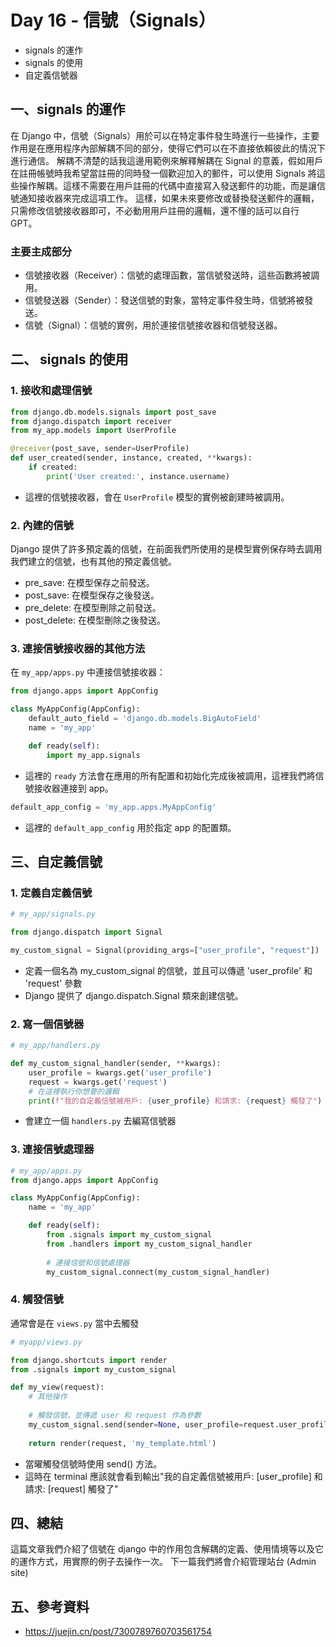 # Day 16 - 信號（Signals）
- signals 的運作
- signals 的使用
- 自定義信號器

## 一、signals 的運作

在 Django 中，信號（Signals）用於可以在特定事件發生時進行一些操作，主要作用是在應用程序內部解耦不同的部分，使得它們可以在不直接依賴彼此的情況下進行通信。
解耦不清楚的話我這邊用範例來解釋解耦在 Signal 的意義，假如用戶在註冊帳號時我希望當註冊的同時發一個歡迎加入的郵件，可以使用 Signals 將這些操作解耦。這樣不需要在用戶註冊的代碼中直接寫入發送郵件的功能，而是讓信號通知接收器來完成這項工作。
這樣，如果未來要修改或替換發送郵件的邏輯，只需修改信號接收器即可，不必動用用戶註冊的邏輯，還不懂的話可以自行 GPT。

### 主要主成部分

- 信號接收器（Receiver）：信號的處理函數，當信號發送時，這些函數將被調用。
- 信號發送器（Sender）：發送信號的對象，當特定事件發生時，信號將被發送。
- 信號（Signal）：信號的實例，用於連接信號接收器和信號發送器。

## 二、 signals 的使用

### 1. 接收和處理信號

```python
from django.db.models.signals import post_save
from django.dispatch import receiver
from my_app.models import UserProfile

@receiver(post_save, sender=UserProfile)
def user_created(sender, instance, created, **kwargs):
    if created:
        print('User created:', instance.username)

```
- 這裡的信號接收器，會在 `UserProfile` 模型的實例被創建時被調用。

### 2. 內建的信號
Django 提供了許多預定義的信號，在前面我們所使用的是模型實例保存時去調用我們建立的信號，也有其他的預定義信號。
- pre_save: 在模型保存之前發送。
- post_save: 在模型保存之後發送。
- pre_delete: 在模型刪除之前發送。
- post_delete: 在模型刪除之後發送。

### 3. 連接信號接收器的其他方法

在 `my_app/apps.py` 中連接信號接收器：

```python   
from django.apps import AppConfig

class MyAppConfig(AppConfig):
    default_auto_field = 'django.db.models.BigAutoField'
    name = 'my_app'

    def ready(self):
        import my_app.signals
```
- 這裡的 `ready` 方法會在應用的所有配置和初始化完成後被調用，這裡我們將信號接收器連接到 app。

```python
default_app_config = 'my_app.apps.MyAppConfig'
```
- 這裡的 `default_app_config` 用於指定 app 的配置類。

## 三、自定義信號

### 1. 定義自定義信號
```python
# my_app/signals.py 

from django.dispatch import Signal

my_custom_signal = Signal(providing_args=["user_profile", "request"])
```
- 定義一個名為 my_custom_signal 的信號，並且可以傳遞 'user_profile' 和 'request' 參數
- Django 提供了 django.dispatch.Signal 類來創建信號。

### 2. 寫一個信號器

```python
# my_app/handlers.py

def my_custom_signal_handler(sender, **kwargs):
    user_profile = kwargs.get('user_profile')
    request = kwargs.get('request')
    # 在這裡執行你想要的邏輯
    print(f"我的自定義信號被用戶: {user_profile} 和請求: {request} 觸發了")
```
- 會建立一個 `handlers.py` 去編寫信號器

### 3. 連接信號處理器
```python
# my_app/apps.py
from django.apps import AppConfig

class MyAppConfig(AppConfig):
    name = 'my_app'

    def ready(self):
        from .signals import my_custom_signal
        from .handlers import my_custom_signal_handler
        
        # 連接信號和信號處理器
        my_custom_signal.connect(my_custom_signal_handler)
```

### 4. 觸發信號

通常會是在 `views.py` 當中去觸發
```python
# myapp/views.py

from django.shortcuts import render
from .signals import my_custom_signal

def my_view(request):
    # 其他操作
    
    # 觸發信號，並傳遞 user 和 request 作為參數
    my_custom_signal.send(sender=None, user_profile=request.user_profile, request=request)
    
    return render(request, 'my_template.html')
```
- 當曜觸發信號時使用 send() 方法。
- 這時在 terminal 應該就會看到輸出"我的自定義信號被用戶: [user_profile] 和請求: [request] 觸發了"

## 四、總結

這篇文章我們介紹了信號在 django 中的作用包含解耦的定義、使用情境等以及它的運作方式，用實際的例子去操作一次。
下一篇我們將會介紹管理站台 (Admin site)

## 五、參考資料

- https://juejin.cn/post/7300789760703561754